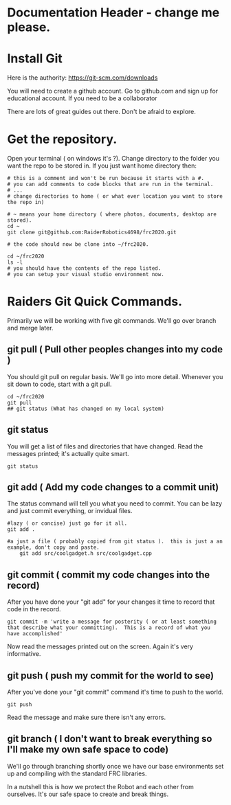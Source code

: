 # Documentation Header - change me please.

# Install Git 

Here is the authority: https://git-scm.com/downloads

You will need to create a github account.  Go to github.com and sign up for educational account.  If you need to be a collaborator

There are lots of great guides out there. Don't be afraid to explore.


# Get the repository.

Open your terminal ( on windows it's ?).
Change directory to the folder you want the repo to be stored in.  If you just want home directory then:

```
# this is a comment and won't be run because it starts with a #.
# you can add comments to code blocks that are run in the terminal.
# ...
# change directories to home ( or what ever location you want to store the repo in)

# ~ means your home directory ( where photos, documents, desktop are stored).
cd ~
git clone git@github.com:RaiderRobotics4698/frc2020.git

# the code should now be clone into ~/frc2020.

cd ~/frc2020
ls -l
# you should have the contents of the repo listed.
# you can setup your visual studio environment now.
```

# Raiders Git Quick Commands.
Primarily we will be working with five git commands.  We'll go over branch and merge later.

## git pull ( Pull other peoples changes into my code )
You should git pull on regular basis.  We'll go into more detail.
Whenever you sit down to code, start with a git pull.

```
cd ~/frc2020
git pull
## git status (What has changed on my local system)
```
## git status
You will get a list of files and directories that have changed.  Read the messages printed; it's actually quite smart.
```
git status
```

## git add  ( Add my code changes to a commit unit)

The status command will tell you what you need to commit.  You can be lazy and just commit everything, or invidual files. 
```
#lazy ( or concise) just go for it all.
git add .

#a just a file ( probably copied from git status ).  this is just a an example, don't copy and paste.
	git add src/coolgadget.h src/coolgadget.cpp
```	

## git commit ( commit my code changes into the record)
After you have done your "git add" for your changes it time to record that code in the record.
```
git commit -m 'write a message for posterity ( or at least something that describe what your committing).  This is a record of what you have accomplished'
```

Now read the messages printed out on the screen.  Again it's very informative.

## git push ( push my commit for the world to see)

After you've done your "git commit" command it's time to push to the world.

```
git push
```

Read the message and make sure there isn't any errors. 

## git branch ( I don't want to break everything so I'll make my own safe space to code)

We'll go through branching shortly once we have our base environments set up and compiling with the standard FRC libraries.

In a nutshell this is how we protect the Robot and each other from ourselves.  It's our safe space to create and break things.

